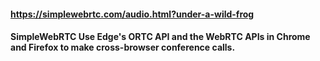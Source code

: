#### https://simplewebrtc.com/audio.html?under-a-wild-frog
#### SimpleWebRTC  Use Edge's ORTC API and the WebRTC APIs in Chrome and Firefox to make cross-browser conference calls.
